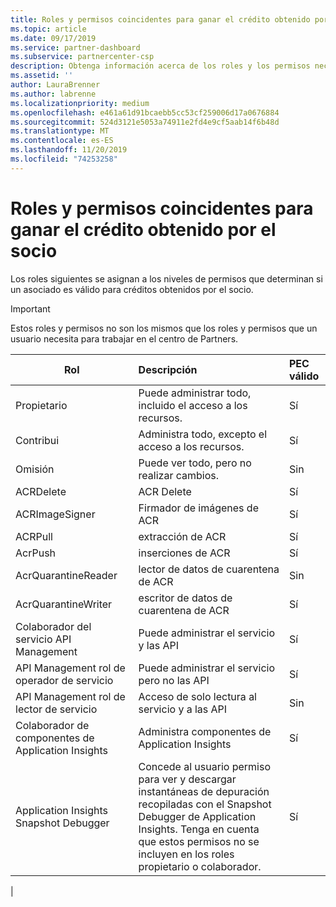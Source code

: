 ```yaml
---
title: Roles y permisos coincidentes para ganar el crédito obtenido por el socio | Centro de Partners
ms.topic: article
ms.date: 09/17/2019
ms.service: partner-dashboard
ms.subservice: partnercenter-csp
description: Obtenga información acerca de los roles y los permisos necesarios para que un asociado sea válido para los créditos obtenidos por el socio.
ms.assetid: ''
author: LauraBrenner
ms.author: labrenne
ms.localizationpriority: medium
ms.openlocfilehash: e461a61d91bcaebb5cc53cf259006d17a0676884
ms.sourcegitcommit: 524d3121e5053a74911e2fd4e9cf5aab14f6b48d
ms.translationtype: MT
ms.contentlocale: es-ES
ms.lasthandoff: 11/20/2019
ms.locfileid: "74253258"
---
```

# <a name="roles-and-permissions-eligible-to-earn-partner-earned-credit"></a>Roles y permisos coincidentes para ganar el crédito obtenido por el socio

Los roles siguientes se asignan a los niveles de permisos que determinan si un asociado es válido para créditos obtenidos por el socio.

>[!Important]
>Estos roles y permisos no son los mismos que los roles y permisos que un usuario necesita para trabajar en el centro de Partners.

|**Rol**   |**Descripción**   |**PEC válido**   |
|-----------------|:------------------|:--------------|
|Propietario  |Puede administrar todo, incluido el acceso a los recursos.|Sí|
|Contribui |Administra todo, excepto el acceso a los recursos.|Sí|
|Omisión|Puede ver todo, pero no realizar cambios.|Sin|
|ACRDelete|ACR Delete|Sí|
|ACRImageSigner|Firmador de imágenes de ACR|Sí|
|ACRPull|extracción de ACR|Sí|
|AcrPush|inserciones de ACR|Sí|
|AcrQuarantineReader|lector de datos de cuarentena de ACR|Sin|
|AcrQuarantineWriter| escritor de datos de cuarentena de ACR|Sí|
|Colaborador del servicio API Management|Puede administrar el servicio y las API|Sí|
|API Management rol de operador de servicio|Puede administrar el servicio pero no las API|Sí|
|API Management rol de lector de servicio|Acceso de solo lectura al servicio y a las API|Sin|
|Colaborador de componentes de Application Insights|Administra componentes de Application Insights|Sí|
|Application Insights Snapshot Debugger|Concede al usuario permiso para ver y descargar instantáneas de depuración recopiladas con el Snapshot Debugger de Application Insights. Tenga en cuenta que estos permisos no se incluyen en los roles propietario o colaborador.|Sí|
|